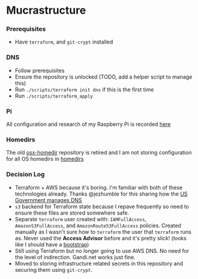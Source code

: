 # Mucrastructure

### Prerequisites

* Have `terraform`, and `git-crypt` installed

### DNS

* Follow prerequisites
* Ensure the repository is unlocked (TODO, add a helper script to manage this)
* Run `./scripts/terraform init dns` if this is the first time
* Run `./scripts/terraform_apply`

### Pi

All configuration and research of my Raspberry Pi is recorded [here](pi/README.md)

### Homedirs

The old [osx-homedir](https://github.com/scottmuc/osx-homedir) repository is retired
and I am not storing configuration for all OS homedirs in [homedirs](homedirs)

### Decision Log

* Terraform + AWS because it's boring. I'm familiar with both of these technologies already. Thanks
  @jezhumble for this sharing how the [US Government manages DNS][18f-dns]
* `s3` backend for Terraform state because I repave frequently so need to ensure these files are
  stored somewhere safe.
* Separate `terraform` user created with: `IAMFullAccess`, `AmazonS3FullAccess`, and `AmazonRoute53FullAccess`
  policies. Created manually as I wasn't sure how to `terraform` the user that `terraform` runs as. Never used
  the **Access Advisor** before and it's pretty slick! (looks like I should have a [bootstrap][tf-bootstrap])
* Still using Terraform but no longer going to use AWS DNS. No need for the level of indirection. Gandi.net
  works just fine.
* Moved to storing infrastructure related secrets in this repository and securing them
  using `git-crypt`.

[18f-dns]: https://18f.gsa.gov/2018/08/15/shared-infrastructure-as-code/
[tf-bootstrap]: https://github.com/18F/dns/blob/master/terraform/bootstrap/init.tf
